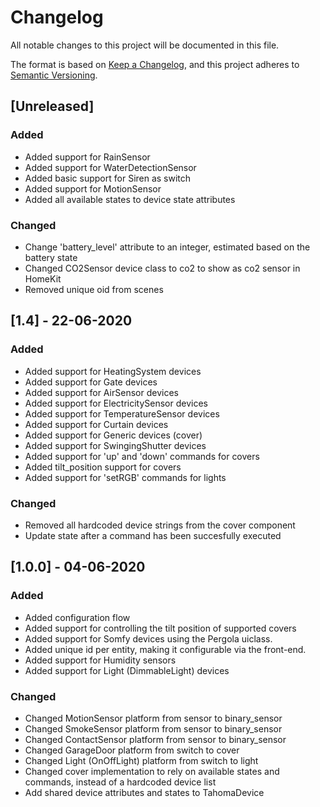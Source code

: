 # Changelog
All notable changes to this project will be documented in this file.

The format is based on [Keep a Changelog](https://keepachangelog.com/en/1.0.0/),
and this project adheres to [Semantic Versioning](https://semver.org/spec/v2.0.0.html).

## [Unreleased]

### Added

- Added support for RainSensor
- Added support for WaterDetectionSensor
- Added basic support for Siren as switch
- Added support for MotionSensor
- Added all available states to device state attributes

### Changed

- Change 'battery_level' attribute to an integer, estimated based on the battery state
- Changed CO2Sensor device class to co2 to show as co2 sensor in HomeKit  
- Removed unique oid from scenes

## [1.4] - 22-06-2020

### Added

- Added support for HeatingSystem devices
- Added support for Gate devices
- Added support for AirSensor devices
- Added support for ElectricitySensor devices
- Added support for TemperatureSensor devices
- Added support for Curtain devices
- Added support for Generic devices (cover)
- Added support for SwingingShutter devices
- Added support for 'up' and 'down' commands for covers
- Added tilt_position support for covers
- Added support for 'setRGB' commands for lights

### Changed

- Removed all hardcoded device strings from the cover component
- Update state after a command has been succesfully executed

## [1.0.0] - 04-06-2020

### Added

- Added configuration flow
- Added support for controlling the tilt position of supported covers
- Added support for Somfy devices using the Pergola uiclass.
- Added unique id per entity, making it configurable via the front-end.
- Added support for Humidity sensors
- Added support for Light (DimmableLight) devices

### Changed

- Changed MotionSensor platform from sensor to binary_sensor
- Changed SmokeSensor platform from sensor to binary_sensor
- Changed ContactSensor platform from sensor to binary_sensor
- Changed GarageDoor platform from switch to cover
- Changed Light (OnOffLight) platform from switch to light
- Changed cover implementation to rely on available states and commands, instead of a hardcoded device list
- Add shared device attributes and states to TahomaDevice
